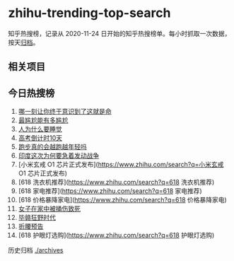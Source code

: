 # zhihu-trending-top-search

知乎热搜榜，记录从 2020-11-24
日开始的知乎热搜榜单。每小时抓取一次数据，按天[归档](./archives)。

## 相关项目

## 今日热搜榜

<!-- BEGIN -->
<!-- 最后更新时间 Wed May 28 2025 22:12:16 GMT+0800 (China Standard Time) -->

1. [哪一刻让你终于意识到了这就是命](https://www.zhihu.com/search?q=哪一刻让你终于意识到了这就是命)
1. [最尴尬能有多尴尬](https://www.zhihu.com/search?q=最尴尬能有多尴尬)
1. [人为什么要睡觉](https://www.zhihu.com/search?q=人为什么要睡觉)
1. [高考倒计时10天](https://www.zhihu.com/search?q=高考倒计时10天)
1. [跑步真的会越跑越年轻吗](https://www.zhihu.com/search?q=跑步真的会越跑越年轻吗)
1. [印度这次为何要急着发动战争](https://www.zhihu.com/search?q=印度这次为何要急着发动战争)
1. [小米玄戒 O1 芯片正式发布](https://www.zhihu.com/search?q=小米玄戒 O1
   芯片正式发布)
1. [618 洗衣机推荐](https://www.zhihu.com/search?q=618 洗衣机推荐)
1. [618 家电推荐](https://www.zhihu.com/search?q=618 家电推荐)
1. [618 价格暴降家电](https://www.zhihu.com/search?q=618 价格暴降家电)
1. [女子在家中被捅伤致死](https://www.zhihu.com/search?q=女子在家中被捅伤致死)
1. [毕赣狂野时代](https://www.zhihu.com/search?q=毕赣狂野时代)
1. [折腰预告](https://www.zhihu.com/search?q=折腰预告)
1. [618 护眼灯选购](https://www.zhihu.com/search?q=618 护眼灯选购)

<!-- END -->

历史归档 [./archives](./archives)
